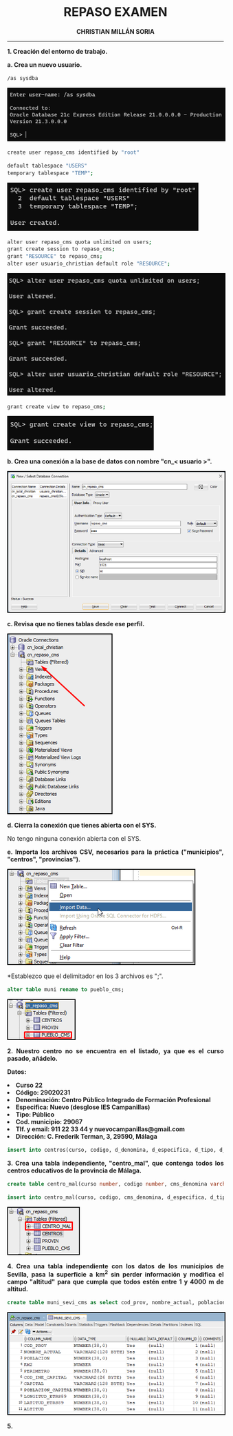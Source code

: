 <style>
  h1, h4{
    text-align: center;
    font-weight: bold;
    border: none;
    margin-bottom: 0px;
  }

  p{
    text-align: justify;
  }

  img{
    border: 2px solid black;
  }

  #ex{
    border: none;
  }
</style>

<h1>REPASO EXAMEN</h1>

<h4>CHRISTIAN MILLÁN SORIA</h4>

<hr>

<p><b>1. Creación del entorno de trabajo.</b></p>

<p><b>a. Crea un nuevo usuario.</b></p>

```bash
/as sysdba
```

<img src="img/1.png">

```bash
create user repaso_cms identified by "root"
```

```bash
default tablespace "USERS"
temporary tablespace "TEMP";
```

<img src="img/2.png">

```bash
alter user repaso_cms quota unlimited on users;
grant create session to repaso_cms;
grant "RESOURCE" to repaso_cms;
alter user usuario_christian default role "RESOURCE";
```

<img src="img/3.png">

```bash
grant create view to repaso_cms;
```

<img src="img/4.png">

<p><b>b. Crea una conexión a la base de datos con nombre "cn_< usuario >".</b></p>

<img src="img/5.png">

<p><b>c. Revisa que no tienes tablas desde ese perfil.</b></p>

<img src="img/6.png">

<p><b>d. Cierra la conexión que tienes abierta con el SYS.</b></p>

<p>No tengo ninguna conexión abierta con el SYS.</p>

<p><b>e. Importa los archivos CSV, necesarios para la práctica ("municipios", "centros", "provincias").</b></p>

<img src="img/7.png">

<p>*Establezco que el delimitador en los 3 archivos es ";".</p>

```sql
alter table muni rename to pueblo_cms;
```

<img src="img/8.png">

<p><b>2. Nuestro centro no se encuentra en el listado, ya que es el curso pasado, añádelo.</b></p>

<p><b>Datos:</b></p>

<li><b>Curso 22</b></li>

<li><b>Código: 29020231</b></li>

<li><b>Denominación: Centro Público Integrado de Formación Profesional</b></li>

<li><b>Especifica: Nuevo (desglose IES Campanillas)</b></li>

<li><b>Tipo: Público</b></li>

<li><b>Cod. municipio: 29067</b></li>

<li><b>Tlf. y email: 911 22 33 44 y nuevocampanillas@gmail.com</b></li>

<li><b>Dirección: C. Frederik Terman, 3, 29590, Málaga</b></li>

```sql
insert into centros(curso, codigo, d_denomina, d_especifica, d_tipo, d_domicilio, d_localidad, cod_municipio, d_municipio, d_provincia, c_postal, n_telefono, correo_e) values(22, 29020231, 'Centro Público Integrado de Formación Profesional', 'Nuevo (desglose IES Campanillas)', 'Público', 'C. Frederik Terman, 3, 29590, Málaga', 'Málaga', 29067, 'Campanillas', 'Málaga', 29590, 911223344, 'nuevocampanillas@gmail.com');
```

<p><b>3. Crea una tabla independiente, "centro_mal", que contenga todos los centros educativos de la provincia de Málaga.</b></p>

```sql
create table centro_mal(curso number, codigo number, cms_denomina varchar(60), d_especifica varchar(60), d_tipo varchar(60), d_domicilio varchar(60), d_localidad varchar(60), cod_municipio number, d_municipio varchar(60), d_provincia varchar(60), c_postal number, n_telefono number, correo_e varchar(60), primary key(codigo));
```

```sql
insert into centro_mal(curso, codigo, cms_denomina, d_especifica, d_tipo, d_domicilio, d_localidad, cod_municipio, d_municipio, d_provincia, c_postal, n_telefono, correo_e) select centros.* from centros where d_provincia="málaga";
```

<img src="img/9.png">

<p><b>4. Crea una tabla independiente con los datos de los municipios de Sevilla, pasa la superficie a km<sup>2</sup> sin perder información y modifica el campo "altitud" para que cumpla que todos estén entre 1 y 4000 m de altitud.</b></p>

```sql
create table muni_sevi_cms as select cod_prov, nombre_actual, poblacion, superficie/100 as km2, perimetro, cod_ine_capital, capital, poblacion_capital, longitud_etrs89, latitud_etrs89, altitud from pueblo_cms where pueblo_cms.cod_prov=41;
```

<img src="img/10.png">

<p><b>5. </b></p>